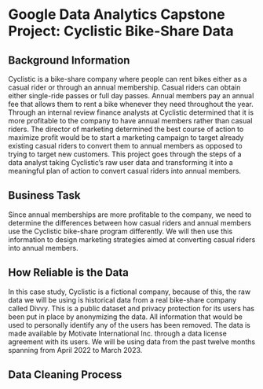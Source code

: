 # Google Data Analytics Capstone Project: Cyclistic Bike-Share Data

## Background Information
Cyclistic is a bike-share company where people can rent bikes either as a casual rider or through an annual membership. Casual riders can obtain either single-ride passes or full day passes. Annual members pay an annual fee that allows them to rent a bike whenever they need throughout the year. Through an internal review finance analysts at Cyclistic determined that it is more profitable to the company to have annual members rather than casual riders. The director of marketing determined the best course of action to maximize profit would be to start a marketing campaign to target already existing casual riders to convert them to annual members as opposed to trying to target new customers. This project goes through the steps of a data analyst taking Cyclistic’s raw user data and transforming it into a meaningful plan of action to convert casual riders into annual members. 

## Business Task
Since annual memberships are more profitable to the company, we need to determine the differences between how casual riders and annual members use the Cyclistic bike-share program differently. We will then use this information to design marketing strategies aimed at converting casual riders into annual members. 

## How Reliable is the Data
In this case study, Cyclistic is a fictional company, because of this, the raw data we will be using is historical data from a real bike-share company called Divvy. This is a public dataset and privacy protection for its users has been put in place by anonymizing the data. All information that would be used to personally identify any of the users has been removed. The data is made available by Motivate International Inc. through a data license agreement with its users. We will be using data from the past twelve months spanning from April 2022 to March 2023. 

## Data Cleaning Process
